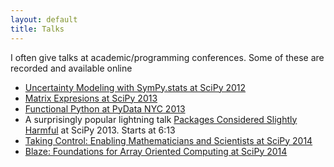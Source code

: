 ```yaml
---
layout: default
title: Talks
---
```


I often give talks at academic/programming conferences.  Some of these are
recorded and available online

*   [Uncertainty Modeling with SymPy.stats at SciPy 2012](http://www.youtube.com/watch?v=27su3TQ3BvQ)
*   [Matrix Expresions at SciPy 2013](http://pyvideo.org/video/2028/matrix-expressions-and-blaslapack-scipy-2013-pr)
*   [Functional Python at PyData NYC 2013](https://vimeo.com/80096814)
*   A surprisingly popular lightning talk [Packages Considered
    Slightly Harmful](https://www.youtube.com/watch?v=ywHqIEv3xXg) at SciPy
    2013. Starts at 6:13
*   [Taking Control: Enabling Mathematicians and Scientists at SciPy 2014](https://www.youtube.com/watch?v=QldxygVVj-s)
*   [Blaze: Foundations for Array Oriented Computing at SciPy 2014](https://www.youtube.com/watch?v=9HPR-1PdZUk)
